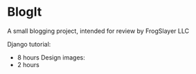 # BlogIt
A small blogging project, intended for review by FrogSlayer LLC

Django tutorial:
 - 8 hours
Design images:
 - 2 hours
